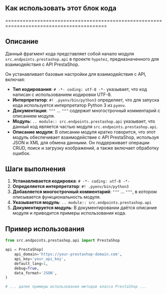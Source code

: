 ## Как использовать этот блок кода
=========================================================================================

Описание
-------------------------
Данный фрагмент кода представляет собой начало модуля `src.endpoints.prestashop.api` в проекте `hypotez`, предназначенного для взаимодействия с API PrestaShop. 

Он устанавливает базовые настройки для взаимодействия с API, включая:

- **Тип кодирования**:  `# -*- coding: utf-8 -*-` указывает, что код написан с использованием кодировки UTF-8.
- **Интерпретатор**: `#! .pyenv/bin/python3` определяет, что для запуска кода используется интерпретатор Python 3 из `pyenv`.
- **Документация**: `"""` ... `"""` содержит многострочный комментарий с описанием модуля.
- **Модуль**: `.. module:: src.endpoints.prestashop.api` указывает, что данный код является частью модуля `src.endpoints.prestashop.api`.
- **Описание модуля**:  В описании модуля кратко говорится, что этот модуль обеспечивает взаимодействие с API PrestaShop, используя JSON и XML для обмена данными. Он поддерживает операции CRUD, поиск и загрузку изображений, а также включает обработку ошибок.

Шаги выполнения
-------------------------
1. **Устанавливается кодировка**: `# -*- coding: utf-8 -*-`
2. **Определяется интерпретатор**: `#! .pyenv/bin/python3`
3. **Добавляется многострочный комментарий**: `"""` ... `"""`,  в котором  описывается функциональность модуля.
4. **Указывается модуль**: `.. module:: src.endpoints.prestashop.api`
5. **Документируется модуль**:  В документировании даётся описание модуля и приводится примеры использования кода.

Пример использования
-------------------------
```python
from src.endpoints.prestashop.api import PrestaShop

api = PrestaShop(
    api_domain='https://your-prestashop-domain.com',
    api_key='your_api_key',
    default_lang=1,
    debug=True,
    data_format='JSON',
)

# ... далее примеры использования методов класса PrestaShop ...
```